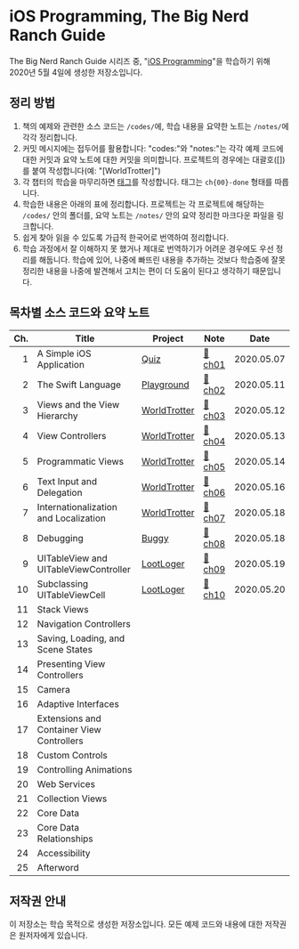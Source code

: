 # iOS Programming, The Big Nerd Ranch Guide

The Big Nerd Ranch Guide 시리즈 중, "[iOS Programming](https://play.google.com/store/books/details/Christian_Keur_iOS_Programming?id=yjTfDwAAQBAJ)"을 학습하기 위해 2020년 5월 4일에 생성한 저장소입니다.

## 정리 방법

1. 책의 예제와 관련한 소스 코드는 `/codes/`에, 학습 내용을 요약한 노트는 `/notes/`에 각각 정리합니다.
2. 커밋 메시지에는 접두어를 활용합니다: "codes:"와 "notes:"는 각각 예제 코드에 대한 커밋과 요약 노트에 대한 커밋을 의미합니다. 프로젝트의 경우에는 대괄호([])를 붙여 작성합니다(예: "[WorldTrotter]")
3. 각 챕터의 학습을 마무리하면 [태그](https://github.com/paikwiki/big-nerd-ranch-ios/releases)를 작성합니다. 태그는 `ch{00}-done` 형태를 따릅니다.
4. 학습한 내용은 아래의 표에 정리합니다. 프로젝트는 각 프로젝트에 해당하는 `/codes/` 안의 폴더를, 요약 노트는 `/notes/` 안의 요약 정리한 마크다운 파일을 링크합니다.
5. 쉽게 찾아 읽을 수 있도록 가급적 한국어로 번역하여 정리합니다.
6. 학습 과정에서 잘 이해하지 못 했거나 제대로 번역하기가 어려운 경우에도 우선 정리를 해둡니다. 학습에 있어, 나중에 빠뜨린 내용을 추가하는 것보다 학습중에 잘못 정리한 내용을 나중에 발견해서 고치는 편이 더 도움이 된다고 생각하기 때문입니다.

## 목차별 소스 코드와 요약 노트

<!-- prettier-ignore -->
| Ch. | Title | Project | Note | Date |
|----:|-------|---------|------|------|
| 1| A Simple iOS Application | [Quiz](./codes/Quiz/) | [:memo:ch01](./notes/ch01-a-simple-ios-application.md) | 2020.05.07 |
| 2| The Swift Language | [Playground](./codes/ch02-playground) | [:memo:ch02](./notes/ch02-the-swift-language.md)| 2020.05.11 |
| 3| Views and the View Hierarchy | [WorldTrotter](./codes/WorldTrotter) | [:memo:ch03](./notes/ch03-views-and-the-view-hierarchy.md) | 2020.05.12 |
| 4| View Controllers | [WorldTrotter](./codes/WorldTrotter) | [:memo:ch04](./notes/ch04-view-controllers.md) | 2020.05.13 |
| 5| Programmatic Views | [WorldTrotter](./codes/WorldTrotter) | [:memo:ch05](./notes/ch05-programmatic-views.md) | 2020.05.14 |
| 6| Text Input and Delegation | [WorldTrotter](./codes/WorldTrotter) | [:memo:ch06](./notes/ch06-text-input-and-delegation.md) | 2020.05.16 |
| 7| Internationalization and Localization | [WorldTrotter](./codes/WorldTrotter) | [:memo:ch07](./notes/ch07-internationalization-and-localization.md)| 2020.05.18 |
| 8| Debugging | [Buggy](./codes/Buggy) | [:memo:ch08](./notes/ch08-debugging.md) | 2020.05.18 |
| 9| UITableView and UITableViewController | [LootLoger](./codes/LootLogger) | [:memo:ch09](./notes/ch09-uitableview-and-uitableviewcontroller.md) | 2020.05.19 |
|10| Subclassing UITableViewCell | [LootLoger](./codes/LootLogger) | [:memo:ch10](./notes/ch10-subclassing-uitableviewcell.md) | 2020.05.20 |
|11| Stack Views | | | |
|12| Navigation Controllers | | | |
|13| Saving, Loading, and Scene States | | | |
|14| Presenting View Controllers | | | |
|15| Camera | | | |
|16| Adaptive Interfaces | | | |
|17| Extensions and Container View Controllers | | | |
|18| Custom Controls | | | |
|19| Controlling Animations | | | |
|20| Web Services | | | |
|21| Collection Views | | | |
|22| Core Data | | | |
|23| Core Data Relationships | | | |
|24| Accessibility | | | |
|25| Afterword | | | |

## 저작권 안내

이 저장소는 학습 목적으로 생성한 저장소입니다. 모든 예제 코드와 내용에 대한 저작권은 원저자에게 있습니다.
